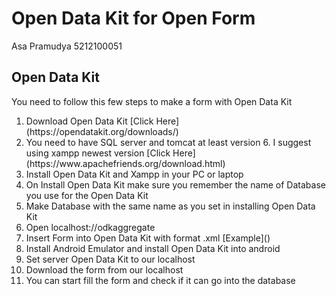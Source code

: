 # Open Data Kit for Open Form 

Asa Pramudya
5212100051

## Open Data Kit

You need to follow this few steps to make a form with Open Data Kit
<ol>
<li>Download Open Data Kit [Click Here](https://opendatakit.org/downloads/)
<li>You need to have SQL server and tomcat at least version 6. I suggest using xampp newest version [Click Here](https://www.apachefriends.org/download.html)
<li>Install Open Data Kit and Xampp in your PC or laptop
<li>On Install Open Data Kit make sure you remember the name of Database you use for the Open Data Kit
<li>Make Database with the same name as you set in installing Open Data Kit
<li>Open localhost://odkaggregate
<li>Insert Form into Open Data Kit with format .xml [Example]()
<li>Install Android Emulator and install Open Data Kit into android
<li>Set server Open Data Kit to our localhost 
<li>Download the form from our localhost
<li>You can start fill the form and check if it can go into the database
</ol>
      
